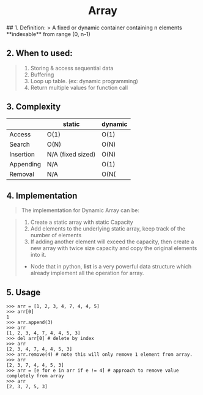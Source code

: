 <h1><center> Array</center></h1>
## 1. Definition:
> A fixed or dynamic container containing n elements **indexable** from range (0, n-1)

## 2. When to used:
> 1. Storing & access sequential data
> 2. Buffering
> 3. Loop up table. (ex: dynamic programming)
> 4. Return multiple values for function call

## 3. Complexity
|   |static   |  dynamic |
|---|---|---|
|Access   | O(1)  | O(1)  |
|Search   | O(N)  | O(N)  |
|Insertion   | N/A (fixed sized)  | O(N)  |
|Appending   | N/A  | O(1)  |
|Removal   | N/A  | O(N(  |

## 4. Implementation

> The implementation for Dynamic Array can be:

> 1. Create a static array with static Capacity
> 2. Add elements to the underlying static array, keep track of the number of elements
> 3. If adding another element will exceed the capacity, then create a new array with twice size capacity and copy the original elements into it.
> 
> - Node that in python, **list** is a very powerful data structure which already implement all the operation for array. 


## 5. Usage
```
>>> arr = [1, 2, 3, 4, 7, 4, 4, 5]
>>> arr[0]
1
>>> arr.append(3)
>>> arr
[1, 2, 3, 4, 7, 4, 4, 5, 3]
>>> del arr[0] # delete by index
>>> arr
[2, 3, 4, 7, 4, 4, 5, 3]
>>> arr.remove(4) # note this will only remove 1 element from array. 
>>> arr
[2, 3, 7, 4, 4, 5, 3]
>>> arr = [e for e in arr if e != 4] # approach to remove value completely from array
>>> arr
[2, 3, 7, 5, 3]
```
